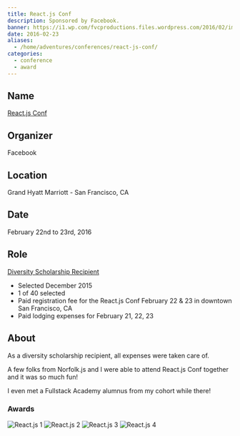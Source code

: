 ```yaml
---
title: React.js Conf
description: Sponsored by Facebook.
banner: https://i1.wp.com/fvcproductions.files.wordpress.com/2016/02/img_0413.jpg
date: 2016-02-23
aliases:
  - /home/adventures/conferences/react-js-conf/
categories:
  - conference
  - award
---
```


## Name

[React.js Conf](https://conf.reactjs.com/ 'React.js Conf')

## Organizer

Facebook

## Location

Grand Hyatt Marriott - San Francisco, CA

## Date

February 22nd to 23rd, 2016

## Role

[Diversity Scholarship Recipient](https://reactjs.org/blog/2015/12/04/react-js-conf-2016-diversity-scholarship.html)

- Selected December 2015
- 1 of 40 selected
- Paid registration fee for the React.js Conf February 22 & 23 in downtown San Francisco, CA
- Paid lodging expenses for February 21, 22, 23

## About

As a diversity scholarship recipient, all expenses were taken care of.

A few folks from Norfolk.js and I were able to attend React.js Conf together and it was so much fun!

I even met a Fullstack Academy alumnus from my cohort while there!

### Awards

![React.js 1](https://i1.wp.com/fvcproductions.files.wordpress.com/2016/02/img_0419.jpg)
![React.js 2](https://i2.wp.com/fvcproductions.files.wordpress.com/2016/02/img_0411.jpg)
![React.js 3](https://i1.wp.com/fvcproductions.files.wordpress.com/2016/02/img_0413.jpg)
![React.js 4](https://i1.wp.com/fvcproductions.files.wordpress.com/2016/02/react-js-swag.jpg)
